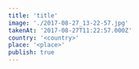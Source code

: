 ```yaml
---
title: 'title'
image: './2017-08-27_13-22-57.jpg'
takenAt: '2017-08-27T11:22:57.000Z'
country: '<country>'
place: '<place>'
publish: true
---
```


